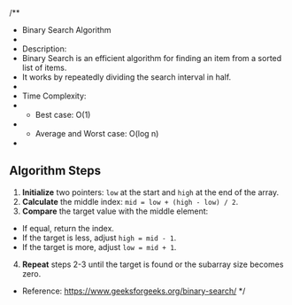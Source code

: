 /**
 * Binary Search Algorithm
 * 
 * Description:
 * Binary Search is an efficient algorithm for finding an item from a sorted list of items.
 * It works by repeatedly dividing the search interval in half.
 * 
 * Time Complexity:
 * - Best case: O(1)
 * - Average and Worst case: O(log n)
 * 
 ## Algorithm Steps

 1. **Initialize** two pointers: `low` at the start and `high` at the end of the array.
 2. **Calculate** the middle index: `mid = low + (high - low) / 2`.
 3. **Compare** the target value with the middle element:
   - If equal, return the index.
   - If the target is less, adjust `high = mid - 1`.
   - If the target is more, adjust `low = mid + 1`.
 4. **Repeat** steps 2-3 until the target is found or the subarray size becomes zero.
 * Reference: https://www.geeksforgeeks.org/binary-search/
 */

